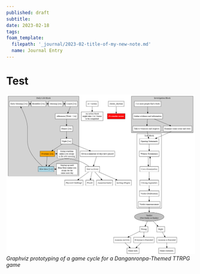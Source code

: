 ```yaml
---
published: draft
subtitle:
date: 2023-02-18
tags:
foam_template:
  filepath: '_journal/2023-02-title-of-my-new-note.md'
  name: Journal Entry
---
```


# Test

![graphviz prototypation of a game cycle for a Danganronpa Themed TTRPG game](images\danganronpa_ttrpg_game_cycle_prototype.png)
*Graphviz prototyping of a game cycle for a Danganronpa-Themed TTRPG game*